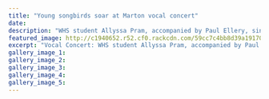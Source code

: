 ```yaml
---
title: "Young songbirds soar at Marton vocal concert"
date: 
description: "WHS student Allyssa Pram, accompanied by Paul Ellery, sings Schubert's Frulingsglaube..."
featured_image: http://c1940652.r52.cf0.rackcdn.com/59cc7c4bb8d39a19170004b0/Allyssa-Pram-Marton-concert-27-sept-chron.jpg
excerpt: "Vocal Concert: WHS student Allyssa Pram, accompanied by Paul Ellery, sings Schubert's Frulingsglaube."
gallery_image_1: 
gallery_image_2: 
gallery_image_3: 
gallery_image_4: 
gallery_image_5: 
---
```

